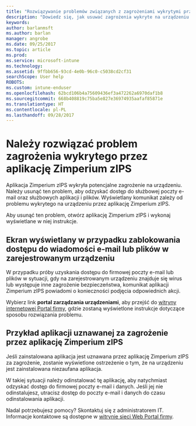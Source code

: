 ```yaml
---
title: "Rozwiązywanie problemów związanych z zagrożeniami wykrytymi przez aplikację Zimperium zIPS w systemie Android | Microsoft Docs"
description: "Dowiedz się, jak usuwać zagrożenia wykryte na urządzeniu z systemem Android."
keywords: 
author: barlanmsft
ms.author: barlan
manager: angrobe
ms.date: 09/25/2017
ms.topic: article
ms.prod: 
ms.service: microsoft-intune
ms.technology: 
ms.assetid: 9ffbb656-93cd-4e0b-96c0-c5038cd2cf31
searchScope: User help
ROBOTS: 
ms.custom: intune-enduser
ms.openlocfilehash: 62bcd106b4a75609436ef3a472262a6970daf1b8
ms.sourcegitcommit: 668b408819c75ba5e827e36974935aafaf85871e
ms.translationtype: HT
ms.contentlocale: pl-PL
ms.lasthandoff: 09/28/2017
---
```

# <a name="you-need-to-resolve-a-threat-found-by-zimperium-zips"></a>Należy rozwiązać problem zagrożenia wykrytego przez aplikację Zimperium zIPS

Aplikacja Zimperium zIPS wykryła potencjalne zagrożenie na urządzeniu. Należy usunąć ten problem, aby odzyskać dostęp do służbowej poczty e-mail oraz służbowych aplikacji i plików. Wyświetlany komunikat zależy od problemu wykrytego na urządzeniu przez aplikację Zimperium zIPS.

Aby usunąć ten problem, otwórz aplikację Zimperium zIPS i wykonaj wyświetlane w niej instrukcje.

## <a name="what-you-might-see-if-your-enrolled-device-is-blocked-from-accessing-email-or-files"></a>Ekran wyświetlany w przypadku zablokowania dostępu do wiadomości e-mail lub plików w zarejestrowanym urządzeniu

W przypadku próby uzyskania dostępu do firmowej poczty e-mail lub plików w sytuacji, gdy na zarejestrowanym urządzeniu znajduje się wirus lub występuje inne zagrożenie bezpieczeństwa, komunikat aplikacji Zimperium zIPS powiadomi o konieczności podjęcia odpowiednich akcji.

Wybierz link **portal zarządzania urządzeniami**, aby przejść do [witryny internetowej Portal firmy](https://portal.manage.microsoft.com), gdzie zostaną wyświetlone instrukcje dotyczące sposobu rozwiązania problemu.

## <a name="example-of-an-app-that-zimperium-zips-sees-as-a-threat"></a>Przykład aplikacji uznawanej za zagrożenie przez aplikację Zimperium zIPS

Jeśli zainstalowana aplikacja jest uznawana przez aplikację Zimperium zIPS za zagrożenie, zostanie wyświetlone ostrzeżenie o tym, że na urządzeniu jest zainstalowana niezaufana aplikacja.

W takiej sytuacji należy odinstalować tę aplikację, aby natychmiast odzyskać dostęp do firmowej poczty e-mail i danych. Jeśli jej nie odinstalujesz, utracisz dostęp do poczty e-mail i danych do czasu odinstalowania aplikacji.

Nadal potrzebujesz pomocy? Skontaktuj się z administratorem IT. Informacje kontaktowe są dostępne w [witrynie sieci Web Portal firmy](https://portal.manage.microsoft.com).
